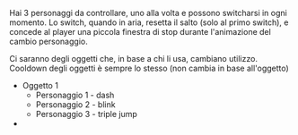 Hai 3 personaggi da controllare, uno alla volta e possono switcharsi in ogni momento.
Lo switch, quando in aria, resetta il salto (solo al primo switch), e concede al player una piccola finestra di stop durante l'animazione del cambio personaggio.

Ci saranno degli oggetti che, in base a chi li usa, cambiano utilizzo. Cooldown degli oggetti è sempre lo stesso (non cambia in base all'oggetto)
- Oggetto 1 
	- Personaggio 1 - dash
	- Personaggio 2 - blink
	- Personaggio 3 - triple jump
- 
